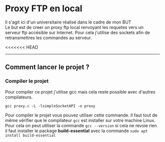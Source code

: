 # Proxy FTP en local
Il s'agit ici d'un universitaire réalisé dans le cadre de mon BUT  
Le but est de creer un proxy ftp local renvoyant les requetes vers un serveur ftp accésible sur Internet. Pour cela j'utilise des sockets afin de retransmettres les commandes au serveur.  

<<<<<<< HEAD
***
## Comment lancer le projet ?

### Compiler le projet
Pour compiler ce projet j'utilise gcc mais cela reste possible avec d'autres compilateurs.  

`gcc proxy.c -L -lsimpleSocketAPI -o proxy`  
  
Pour compiler le projet vous pouvez utiliser cette commande. Il faut tout de même vérifier que le compilateur `gcc` est installer sur votre machine Linux.  
Pour cela on peut utiliser la commande `gcc --version` si cela ne revoie rien il faut installer le package **build-essential** avec la commande `sudo apt install build-essential`
